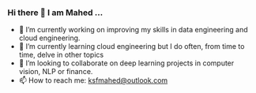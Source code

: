### Hi there 👋 I am Mahed ...

- 🔭 I’m currently working on improving my skills in data engineering and cloud engineering.
- 🌱 I’m currently learning cloud engineering but I do often, from time to time, delve in other topics
- 👯 I’m looking to collaborate on deep learning projects in computer vision, NLP or finance.
- 📫 How to reach me: ksfmahed@outlook.com

<!--
**mahedjaved/mahedjaved** is a ✨ _special_ ✨ repository because its `README.md` (this file) appears on your GitHub profile.

Here are some ideas to get you started:

- 🔭 I’m currently working on improving my skills in data engineering, cloud engineering and machine learning for finance and computer vision.
- 🌱 I’m currently learning cloud engineering but I do often, from time to time, delve in other topics
- 👯 I’m looking to collaborate on deep learning projects in computer vision, NLP or finance.
- 🤔 I’m looking for help with ...
- 💬 Ask me about ...
- 📫 How to reach me: ksfmahed@outlook.com
- 😄 Pronouns: He/him
- ⚡ Fun fact: Did you know that Jupyter in Python programming is a culminated term comprising of popular languages in Data Science Ju for Julia, Pyt for Python, R ... well for R :)
-->
